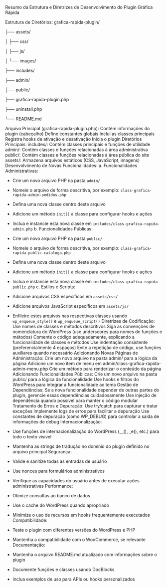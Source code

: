 Resumo da Estrutura e Diretrizes de Desenvolvimento do Plugin Gráfica Rápida

Estrutura de Diretórios:
grafica-rapida-plugin/

├── assets/

│ ├── css/

│ ├── js/

│ └── images/

├── includes/

├── admin/

├── public/

├── grafica-rapida-plugin.php

├── uninstall.php

└── README.md

Arquivo Principal (grafica-rapida-plugin.php):
Contém informações do plugin (cabeçalho)
Define constantes globais
Inclui as classes principais
Registra hooks de ativação e desativação
Inicia o plugin
Diretórios Principais:
includes/: Contém classes principais e funções de utilidade
admin/: Contém classes e funções relacionadas à área administrativa
public/: Contém classes e funções relacionadas à área pública do site
assets/: Armazena arquivos estáticos (CSS, JavaScript, imagens)
Desenvolvimento de Novas Funcionalidades:
a. Funcionalidades Administrativas:

  - Crie um novo arquivo PHP na pasta `admin/`
  - Nomeie o arquivo de forma descritiva, por exemplo: `class-grafica-rapida-admin-pedidos.php`
  - Defina uma nova classe dentro deste arquivo
  - Adicione um método `init()` à classe para configurar hooks e ações
  - Inclua e instancie esta nova classe em `includes/class-grafica-rapida-admin.php`
b. Funcionalidades Públicas:

  - Crie um novo arquivo PHP na pasta `public/`
  - Nomeie o arquivo de forma descritiva, por exemplo: `class-grafica-rapida-public-catalogo.php`
  - Defina uma nova classe dentro deste arquivo
  - Adicione um método `init()` à classe para configurar hooks e ações
  - Inclua e instancie esta nova classe em `includes/class-grafica-rapida-public.php`
c. Estilos e Scripts:

  - Adicione arquivos CSS específicos em `assets/css/`
  - Adicione arquivos JavaScript específicos em `assets/js/`
  - Enfileire estes arquivos nas respectivas classes usando `wp_enqueue_style()` e `wp_enqueue_script()`
Diretrizes de Codificação:
Use nomes de classes e métodos descritivos
Siga as convenções de nomenclatura do WordPress (use underscores para nomes de funções e métodos)
Comente o código adequadamente, explicando a funcionalidade de classes e métodos
Use indentação consistente (preferencialmente 4 espaços)
Evite a repetição de código, use funções auxiliares quando necessário
Adicionando Novas Páginas de Administração:
Crie um novo arquivo na pasta admin/ para a lógica da página
Adicione um novo item de menu em admin/class-grafica-rapida-admin-menu.php
Crie um método para renderizar o conteúdo da página
Adicionando Funcionalidades Públicas:
Crie um novo arquivo na pasta public/ para a lógica da funcionalidade
Use hooks e filtros do WordPress para integrar a funcionalidade ao tema
Gestão de Dependências:
Se a nova funcionalidade depender de outras partes do plugin, gerencie essas dependências cuidadosamente
Use injeção de dependência quando possível para manter o código modular
Tratamento de Erros e Depuração:
Use try/catch para capturar e tratar exceções
Implemente logs de erros para facilitar a depuração
Use constantes de depuração (como WP_DEBUG) para controlar a saída de informações de debug
Internacionalização:
- Use funções de internacionalização do WordPress (__(), _e(), etc.) para todo o texto visível
- Mantenha as strings de tradução no domínio do plugin definido no arquivo principal
Segurança:
- Valide e sanitize todas as entradas de usuário
- Use nonces para formulários administrativos
- Verifique as capacidades do usuário antes de executar ações administrativas
Performance:
- Otimize consultas ao banco de dados
- Use o cache do WordPress quando apropriado
- Minimize o uso de recursos em hooks frequentemente executados
Compatibilidade:
- Teste o plugin com diferentes versões do WordPress e PHP
- Mantenha a compatibilidade com o WooCommerce, se relevante
Documentação:
- Mantenha o arquivo README.md atualizado com informações sobre o plugin
- Documente funções e classes usando DocBlocks
- Inclua exemplos de uso para APIs ou hooks personalizados